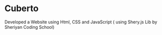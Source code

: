 # Cuberto
Developed a Website using Html, CSS and JavaScript ( using Shery.js Lib by Sheriyan Coding School)
